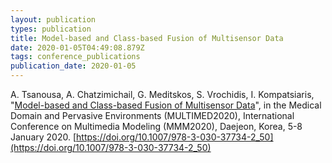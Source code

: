 ```yaml
---
layout: publication
types: publication
title: Model-based and Class-based Fusion of Multisensor Data
date: 2020-01-05T04:49:08.879Z
tags: conference_publications
publication_date: 2020-01-05
---
```

A. Tsanousa, A. Chatzimichail, G. Meditskos, S. Vrochidis, I. Kompatsiaris, "[Model-based and Class-based Fusion of Multisensor Data](https://zenodo.org/record/3507404#.YCK2TOgzaUk)", in the Medical Domain and Pervasive Environments (MULTIMED2020), International Conference on Multimedia Modeling (MMM2020), Daejeon, Korea, 5-8 January 2020. [https://doi.org/10.1007/978-3-030-37734-2_50](https://doi.org/10.1007/978-3-030-37734-2_50)